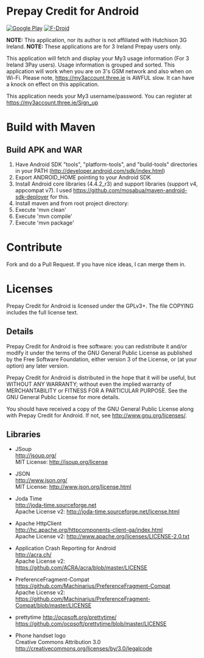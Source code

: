 # Prepay Credit for Android
[![Google Play](https://developer.android.com/images/brand/en_generic_rgb_wo_60.png)](https://play.google.com/store/apps/details?id=damo.three.ie)
[![F-Droid](https://f-droid.org/wiki/images/c/c4/F-Droid-button_available-on.png)](https://f-droid.org/repository/browse/?fdid=damo.three.ie)

**NOTE:** This application, nor its author is not affiliated with Hutchison 3G Ireland.
**NOTE:** These applications are for 3 Ireland Prepay users only.

This application will fetch and display your My3 usage information (For 3 Ireland 3Pay users). Usage information is grouped and sorted. This application will work when you are on 3's GSM network and also when on Wi-Fi.
Please note, https://my3account.three.ie is AWFUL slow. It can have a knock on effect on this application.

This application needs your My3 username/password. You can register at https://my3account.three.ie/Sign_up

# Build with Maven

## Build APK and WAR

1. Have Android SDK "tools", "platform-tools", and "build-tools" directories in your PATH (http://developer.android.com/sdk/index.html)
2. Export ANDROID_HOME pointing to your Android SDK
3. Install Android core libraries (4.4.2_r3) and support libraries (support v4, appcompat v7). I used https://github.com/mosabua/maven-android-sdk-deployer for this.
4. Install maven and from root project directory:
5. Execute 'mvn clean'
6. Execute 'mvn compile'
7. Execute 'mvn package'

# Contribute

Fork and do a Pull Request. If you have nice ideas, I can merge them in.

# Licenses
Prepay Credit for Android is licensed under the GPLv3+.
The file COPYING includes the full license text.

## Details
Prepay Credit for Android is free software: you can redistribute it and/or modify
it under the terms of the GNU General Public License as published by
the Free Software Foundation, either version 3 of the License, or
(at your option) any later version.

Prepay Credit for Android is distributed in the hope that it will be useful,
but WITHOUT ANY WARRANTY; without even the implied warranty of
MERCHANTABILITY or FITNESS FOR A PARTICULAR PURPOSE.  See the
GNU General Public License for more details.

You should have received a copy of the GNU General Public License
along with Prepay Credit for Android.  If not, see <http://www.gnu.org/licenses/>.

## Libraries
* JSoup  
  http://jsoup.org/  
  MIT License: http://jsoup.org/license  

* JSON  
  http://www.json.org/  
  MIT License: http://www.json.org/license.html  
  
* Joda Time  
  http://joda-time.sourceforge.net  
  Apache License v2: http://joda-time.sourceforge.net/license.html

* Apache HttpClient  
  http://hc.apache.org/httpcomponents-client-ga/index.html  
  Apache License v2: http://www.apache.org/licenses/LICENSE-2.0.txt  

* Application Crash Reporting for Android  
  http://acra.ch/  
  Apache License v2: https://github.com/ACRA/acra/blob/master/LICENSE  
  
* PreferenceFragment-Compat  
  https://github.com/Machinarius/PreferenceFragment-Compat  
  Apache License v2: https://github.com/Machinarius/PreferenceFragment-Compat/blob/master/LICENSE
  
* prettytime
  http://ocpsoft.org/prettytime/  
  https://github.com/ocpsoft/prettytime/blob/master/LICENSE  
  
* Phone handset logo  
  Creative Commons Attribution 3.0  
  http://creativecommons.org/licenses/by/3.0/legalcode  
  